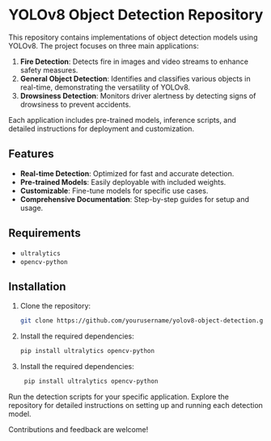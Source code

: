 # YOLOv8 Object Detection Repository

This repository contains implementations of object detection models using YOLOv8. The project focuses on three main applications:

1. **Fire Detection**: Detects fire in images and video streams to enhance safety measures.
2. **General Object Detection**: Identifies and classifies various objects in real-time, demonstrating the versatility of YOLOv8.
3. **Drowsiness Detection**: Monitors driver alertness by detecting signs of drowsiness to prevent accidents.

Each application includes pre-trained models, inference scripts, and detailed instructions for deployment and customization.

## Features

- **Real-time Detection**: Optimized for fast and accurate detection.
- **Pre-trained Models**: Easily deployable with included weights.
- **Customizable**: Fine-tune models for specific use cases.
- **Comprehensive Documentation**: Step-by-step guides for setup and usage.

## Requirements

- `ultralytics`
- `opencv-python`

## Installation

1. Clone the repository:
   ```bash
   git clone https://github.com/yourusername/yolov8-object-detection.git
2. Install the required dependencies:
   ```bash
   pip install ultralytics opencv-python
3. Install the required dependencies:
   ```bash
    pip install ultralytics opencv-python

Run the detection scripts for your specific application. Explore the repository for detailed instructions on setting up and running each detection model.

Contributions and feedback are welcome!




